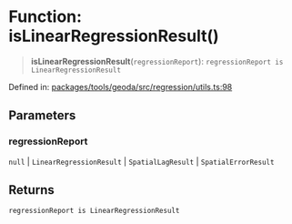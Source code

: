 # Function: isLinearRegressionResult()

> **isLinearRegressionResult**(`regressionReport`): `regressionReport is LinearRegressionResult`

Defined in: [packages/tools/geoda/src/regression/utils.ts:98](https://github.com/GeoDaCenter/openassistant/blob/0f7bf760e453a1735df9463dc799b04ee2f630fd/packages/tools/geoda/src/regression/utils.ts#L98)

## Parameters

### regressionReport

`null` | `LinearRegressionResult` | `SpatialLagResult` | `SpatialErrorResult`

## Returns

`regressionReport is LinearRegressionResult`

